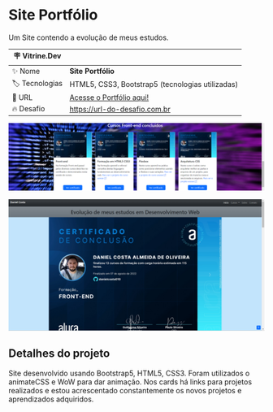 # Site Portfólio

Um Site contendo a evolução de meus estudos.

| :placard: Vitrine.Dev |     |
| -------------  | --- |
| :sparkles: Nome        | **Site Portfólio**
| :label: Tecnologias | HTML5, CSS3, Bootstrap5 (tecnologias utilizadas)
| :rocket: URL         | <a href="https://danielcosta010.github.io/portfolio/" target="_blank">Acesse o Portfólio aqui!</a>
| :fire: Desafio     | https://url-do-desafio.com.br

<!-- Inserir imagem com a #vitrinedev ao final do link -->

<img src="https://github.com/danielcosta010/portfolio/blob/master/assets/img/bannerSite.png#vitrinedev" alt="Banner do Site">

<a href="https://danielcosta010.github.io/portfolio/" target="_blank"><img src="https://github.com/danielcosta010/portfolio/blob/master/assets/img/FotoCapaSite.png#vitrinedev" alt="Foto capa do site" width="1000"></a>

## Detalhes do projeto

Site desenvolvido usando Bootstrap5, HTML5, CSS3. Foram utilizados o animateCSS e WoW para dar animação. Nos cards há links para projetos realizados e estou acrescentado constantemente os novos projetos e aprendizados adquiridos.
